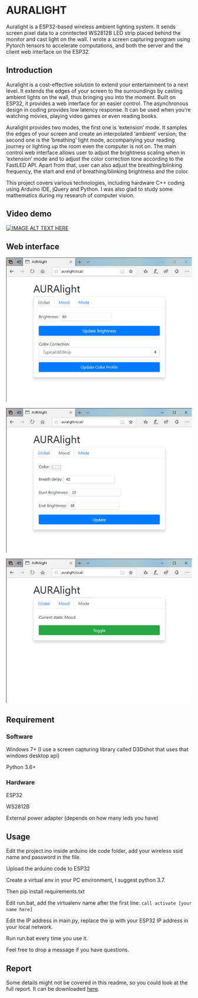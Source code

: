 # AURALIGHT
Auralight is a ESP32-based wireless ambient lighting system. It sends screen pixel data to a conntected
WS2812B LED strip placed behind the monitor and cast light on the wall. I wrote a screen capturing program using Pytorch tensors to
accelerate computations, and both the server and the client web interface on the ESP32.

## Introduction
Auralight is a cost-effective solution to extend your entertainment to a next
level. It extends the edges of your screen to the surroundings by casting
ambient lights on the wall, thus bringing you into the moment. Built on ESP32,
it provides a web interface for an easier control. The asynchronous design in
coding provides low latency response. It can be used when you’re watching
movies, playing video games or even reading books.

Auralight provides two modes, the first one is ‘extension’ mode. It samples the
edges of your screen and create an interpolated ‘ambient’ version; the second
one is the ‘breathing’ light mode, accompanying your reading journey or lighting
up the room even the computer is not on. The main control web interface
allows user to adjust the brightness scaling when in ‘extension’ mode and to
adjust the color correction tone according to the FastLED API. Apart from
that, user can also adjust the breathing/blinking frequency, the start and end of
breathing/blinking brightness and the color.

This project covers various technologies, including hardware C++ coding using
Arduino IDE, jQuery and Python. I was also glad to study some mathematics
during my research of computer vision.

## Video demo
[![IMAGE ALT TEXT HERE](https://img.youtube.com/vi/IZyTaM33Dow/0.jpg)](https://www.youtube.com/watch?v=IZyTaM33Dow)

## Web interface
![0](https://raw.githubusercontent.com/thetobysiu/auralight/master/img/0.png)

![1](https://raw.githubusercontent.com/thetobysiu/auralight/master/img/1.png)

![2](https://raw.githubusercontent.com/thetobysiu/auralight/master/img/2.png)

## Requirement
### Software
Windows 7+ (I use a screen capturing library called D3Dshot that uses that windows desktop api)

Python 3.6+
### Hardware
ESP32

WS2812B

External power adapter (depends on how many leds you have)

## Usage
Edit the project.ino inside arduino ide code folder, add your wireless ssid name and password in the file.

Upload the arduino code to ESP32

Create a virtual env in your PC environment, I suggest python 3.7.

Then pip install requirements.txt

Edit run.bat, add the virtualenv name after the first line:
``
call activate [your name here]
``

Edit the IP address in main.py, replace the ip with your ESP32 IP address in your local network.

Run run.bat every time you use it.

Feel free to drop a message if you have questions.

## Report
Some details might not be covered in this readme, so you could look at the full report.
It can be downloaded [here](https://github.com/thetobysiu/auralight/raw/master/report.pdf).